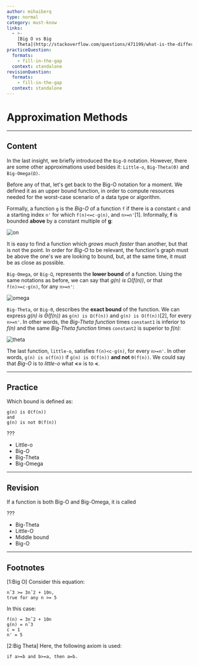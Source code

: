 ```yaml
---
author: mihaiberq
type: normal
category: must-know
links:
  - >-
    [Big O vs Big
    Theta](http://stackoverflow.com/questions/471199/what-is-the-difference-between-%CE%98n-and-on){website}
practiceQuestion:
  formats:
    - fill-in-the-gap
  context: standalone
revisionQuestion:
  formats:
    - fill-in-the-gap
  context: standalone
---
```


# Approximation Methods


---

## Content

In the last insight, we briefly introduced the `Big-O` notation. However, there are some other approximations used besides it: `Little-o`, `Big-Theta(Θ)` and `Big-Omega(Ω)`.

Before any of that, let's get back to the Big-O notation for a moment. We defined it as an upper bound function, in order to compute resources needed for the worst-case scenario of a data type or algorithm.

Formally, a function `g` is the *Big-O* of a function `f` if there is a constant `c` and a starting index `n'` for which `f(n)<=c⋅g(n)`, and `n>=n'`[1]. Informally, **f** is bounded **above** by a constant multiple of **g**:

![on](https://img.enkipro.com/a6522fbf78e80b07a74cc72b659950fd.png)

It is easy to find a function which *grows much faster* than another, but that is not the point. In order for *Big-O* to be relevant, the function's graph must be above the one's we are looking to bound, but, at the same time, it must be as close as possible.

`Big-Omega`, or `Big-Ω`, represents the **lower bound** of a function. Using the same notations as before, we can say that *g(n) is Ω(f(n))*, or that `f(n)>=c⋅g(n)`, for any `n>=n'`:

![omega](https://img.enkipro.com/5ca5b3e2bcdd29b9c859f07245c00f14.png)

`Big-Theta`, or `Big-Θ`,  describes the **exact bound** of the function. We can express *g(n) is Θ(f(n))* as `g(n) is Ω(f(n))` and `g(n) is O(f(n))`[2], for every `n>=n'`. In other words, the *Big-Theta function* times `constant1` is inferior to *f(n)* and the same *Big-Theta function* times `constant2` is superior to *f(n)*:

![theta](https://img.enkipro.com/bc86aa269f2b6d9b29c2d05c86b0457e.png)

The last function, `little-o`, satisfies `f(n)<c⋅g(n)`, for every `n>=n'`. In other words, `g(n) is o(f(n))` if `g(n) is O(f(n))` **and not** `Θ(f(n))`. We could say that *Big-O* is to *little-o* what **<=** is to **<**.


---

## Practice

Which bound is defined as:

```plain-text
g(n) is O(f(n))
and
g(n) is not Θ(f(n))
```

???

- Little-o
- Big-O
- Big-Theta
- Big-Omega


---

## Revision

If a function is both Big-O and Big-Omega, it is called

???

- Big-Theta
- Little-O
- Middle bound
- Big-O


---

## Footnotes

[1:Big O]
Consider this equation:

```plain-text
nˆ3 >= 3nˆ2 + 10n,
true for any n >= 5
```

In this case:

```plain-text
f(n) = 3nˆ2 + 10n
g(n) = nˆ3
c = 1
n' = 5
```

[2:Big Theta]
Here, the following axiom is used:

```plain-text
if a>=b and b>=a, then a=b.
```
